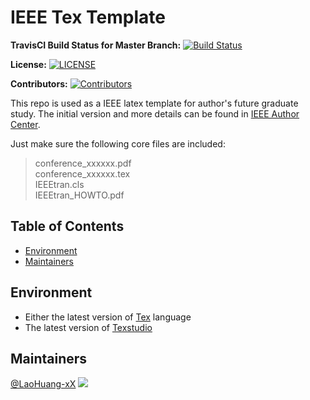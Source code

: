 # IEEE Tex Template

**TravisCI Build Status for Master Branch:** [![Build Status](IEEE_Template)](https://www.travis-ci.org/LaoHuang-xX/IEEE_Template.svg?branch=master)

**License:** [![LICENSE](IEEE_Template)](https://img.shields.io/github/license/LaoHuang-xX/IEEE_Template)

**Contributors:** [![Contributors](IEEE_Template)](https://img.shields.io/github/contributors/LaoHuang-xX/IEEE_Template)

This repo is used as a IEEE latex template for author's future graduate study. The initial version and more details can be found in [IEEE Author Center](https://journals.ieeeauthorcenter.ieee.org/create-your-ieee-journal-article/authoring-tools-and-templates/ieee-article-templates/). <br>

Just make sure the following core files are included: <br>

>conference_xxxxxx.pdf <br>
>conference_xxxxxx.tex <br>
>IEEEtran.cls <br>
>IEEEtran_HOWTO.pdf

## Table of Contents

- [Environment](#environment)
- [Maintainers](#maintainers)

## Environment

* Either the latest version of [Tex](https://www.latex-project.org/) language <br>
* The latest version of [Texstudio](http://texstudio.sourceforge.net/)

## Maintainers

[@LaoHuang-xX](https://github.com/LaoHuang-xX) ![](https://avatars2.githubusercontent.com/u/23581736?s=400&u=f5f7443e2ae85a7cb29682a01c55a5729596919b&v=4)
